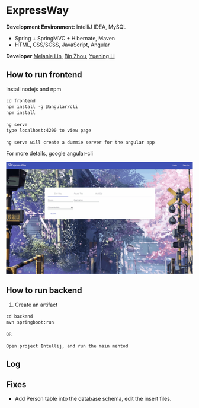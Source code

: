 # ExpressWay


**Development Environment:** IntelliJ IDEA, MySQL
* Spring + SpringMVC + Hibernate, Maven
* HTML, CSS/SCSS, JavaScript, Angular

**Developer** [Melanie Lin](https://github.com/captain-melanie), [Bin Zhou](https://github.com/bizzhou), [Yuening Li]()

## How to run frontend

install nodejs and npm

```
cd frontend
npm install -g @angular/cli
npm install

ng serve
type localhost:4200 to view page

ng serve will create a dummie server for the angular app
```
For more details, google angular-cli

![GitHub Logo](frontend/app2.gif)

## How to run backend
1. Create an artifact
```
cd backend
mvn springboot:run

OR

Open project Intellij, and run the main mehtod
```

## Log

## Fixes
- Add Person table into the database schema, edit the insert files.
